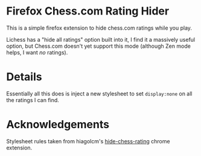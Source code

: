 # Firefox Chess.com Rating Hider

This is a simple firefox extension to hide chess.com ratings while you play.

Lichess has a "hide all ratings" option built into it, I find it a massively useful option, but Chess.com doesn't yet support this mode (although Zen mode helps, I want _no_ ratings).

# Details

Essentially all this does is inject a new stylesheet to set `display:none` on all the ratings I can find.


# Acknowledgements

Stylesheet rules taken from hiagolcm's [hide-chess-rating](https://github.com/hiagolcm/hide-chess-rating/blob/main/src/hide.css) chrome extension.